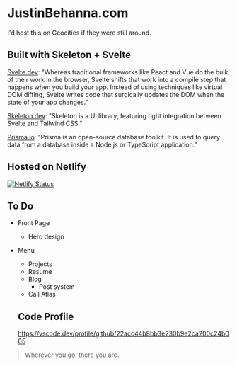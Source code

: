 # JustinBehanna.com

I'd host this on Geocities if they were still around.

## Built with Skeleton + Svelte

[Svelte.dev](https://svelte.dev/): "Whereas traditional frameworks like React and Vue do the bulk of their work in the browser, Svelte shifts that work into a compile step that happens when you build your app. Instead of using techniques like virtual DOM diffing, Svelte writes code that surgically updates the DOM when the state of your app changes."

[Skeleton.dev](https://skeleton.dev/): "Skeleton is a UI library, featuring tight integration between Svelte and Tailwind CSS."

[Prisma.io](https://prisma.io/): "Prisma is an open-source database toolkit. It is used to query data from a database inside a Node.js or TypeScript application."

## Hosted on Netlify

[![Netlify Status](https://api.netlify.com/api/v1/badges/494c329e-ebb3-420a-9fb2-f210ee56a988/deploy-status)](https://app.netlify.com/sites/justinbehanna/deploys)

## To Do

- Front Page
  - Hero design
- Menu

  - Projects
  - Resume
  - Blog
    - Post system
  - Call Atlas

  ## Code Profile

  https://vscode.dev/profile/github/22acc44b8bb3e230b9e2ca200c24b005

> Wherever you go, there you are.
